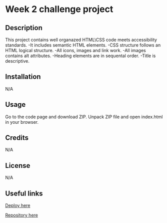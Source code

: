 # Week 2 challenge project

## Description

This project contains well organazed HTML\CSS code meets accessibility standards.
-It includes semantic HTML elements.
-CSS structure follows an HTML logical structure.
-All icons, images and link work.
-All images contains alt attributes.
-Heading elements are in sequental order.
-Title is descriptive.

## Installation

N/A

## Usage

Go to the code page and download ZIP.
Unpack ZIP file and open index.html in your browser.

## Credits

N/A

## License

N/A

## Useful links
[Deploy here](https://andriimedvediev987.github.io/02-Challenge/)

[Repository here](https://github.com/AndriiMedvediev987/02-Challenge.git)
